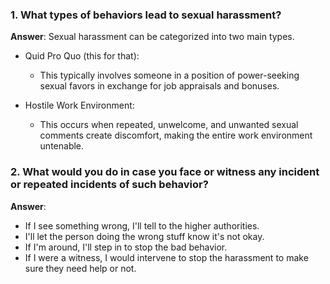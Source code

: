 ### 1. What types of behaviors lead to sexual harassment?

**Answer**: Sexual harassment can be categorized into two main types.
- Quid Pro Quo (this for that):
    - This typically involves someone in a position of power-seeking sexual favors in exchange for job appraisals and bonuses.

- Hostile Work Environment:
    - This occurs when repeated, unwelcome, and unwanted sexual comments create discomfort, making the entire work environment untenable.

### 2.  What would you do in case you face or witness any incident or repeated incidents of such behavior?
**Answer**:
- If I see something wrong, I'll tell to the higher authorities.
- I'll let the person doing the wrong stuff know it's not okay.
- If I'm around, I'll step in to stop the bad behavior.
- If I were a witness, I would intervene to stop the harassment to make sure they need help or not. 
